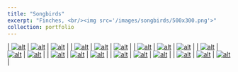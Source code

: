 ```yaml
---
title: "Songbirds"
excerpt: "Finches, <br/><img src='/images/songbirds/500x300.png'>"
collection: portfolio
---
```


| [![alt](/images/songbirds/1.jpg)](/images/songbirds/1.jpg) | [![alt](/images/songbirds/2.jpg)](/images/songbirds/2.jpg) | [![alt](/images/songbirds/3.jpg)](/images/songbirds/3.jpg) |
| [![alt](/images/songbirds/4.jpg)](/images/songbirds/4.jpg) | [![alt](/images/songbirds/5.jpg)](/images/songbirds/5.jpg) | [![alt](/images/songbirds/6.jpg)](/images/songbirds/6.jpg) |
| [![alt](/images/songbirds/7.jpg)](/images/songbirds/7.jpg) | [![alt](/images/songbirds/8.jpg)](/images/songbirds/8.jpg) | [![alt](/images/songbirds/9.jpg)](/images/songbirds/9.jpg) |
| [![alt](/images/songbirds/10.jpg)](/images/songbirds/10.jpg) | [![alt](/images/songbirds/11.jpg)](/images/songbirds/11.jpg) | [![alt](/images/songbirds/12.jpg)](/images/songbirds/12.jpg) |
| [![alt](/images/songbirds/13.jpg)](/images/songbirds/13.jpg) | [![alt](/images/songbirds/14.jpg)](/images/songbirds/14.jpg) | [![alt](/images/songbirds/15.jpg)](/images/songbirds/15.jpg) |
| [![alt](/images/songbirds/16.jpg)](/images/songbirds/16.jpg) | [![alt](/images/songbirds/17.jpg)](/images/songbirds/17.jpg) | [![alt](/images/songbirds/18.jpg)](/images/songbirds/18.jpg) |
| [![alt](/images/songbirds/19.jpg)](/images/songbirds/19.jpg) | [![alt](/images/songbirds/20.jpg)](/images/songbirds/20.jpg) | [![alt](/images/songbirds/21.jpg)](/images/songbirds/21.jpg) |
